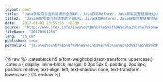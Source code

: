 ```yaml
---
layout: post
title:  "Java获取项目当前请求的全部URL，Java获取Referer，Java获取完整链接地址URL"
title2:  "Java获取项目当前请求的全部URL，Java获取Referer，Java获取完整链接地址URL"
date:   2017-01-01 23:55:56  +0800
source:  "http://www.jfox.info/java%e8%8e%b7%e5%8f%96%e9%a1%b9%e7%9b%ae%e5%bd%93%e5%89%8d%e8%af%b7%e6%b1%82%e7%9a%84%e5%85%a8%e9%83%a8urljava%e8%8e%b7%e5%8f%96refererjava%e8%8e%b7%e5%8f%96%e5%ae%8c%e6%95%b4%e9%93%be%e6%8e%a5.html"
fileName:  "20170101256"
lang:  "zh_CN"
published: true
permalink: "java%e8%8e%b7%e5%8f%96%e9%a1%b9%e7%9b%ae%e5%bd%93%e5%89%8d%e8%af%b7%e6%b1%82%e7%9a%84%e5%85%a8%e9%83%a8urljava%e8%8e%b7%e5%8f%96refererjava%e8%8e%b7%e5%8f%96%e5%ae%8c%e6%95%b4%e9%93%be%e6%8e%a5.html"
---
```

{% raw %}
.catesblock h5 a{font-weight:bold;text-transform: uppercase;}
.cates a {
display: inline-block;
margin: 0 3px 5px 0;
padding: 2px 3px;
position: relative;
text-align: left;
text-shadow: none;
text-transform: lowercase;
}
{% endraw %}
